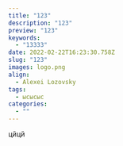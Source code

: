 ```yaml
---
title: "123"
description: "123"
preview: "123"
keywords:
  - "13333"
date: 2022-02-22T16:23:30.758Z
slug: "123"
images: logo.png
align:
  - Alexei Lozovsky
tags:
  - ысысыс
categories:
  - ""
---
```

цйцй